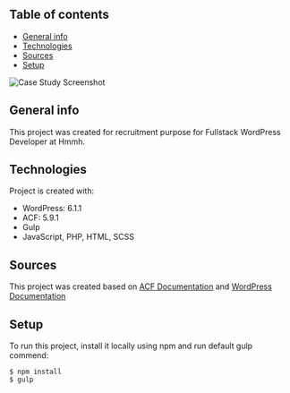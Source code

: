 ## Table of contents

- [General info](#general-info)
- [Technologies](#technologies)
- [Sources](#sources)
- [Setup](#setup)

![Case Study Screenshot](https://cezarymazur.pl/wp-content/uploads/2023/01/screenshot-case-studies.png)

## General info

This project was created for recruitment purpose for Fullstack WordPress Developer at Hmmh.

## Technologies

Project is created with:

- WordPress: 6.1.1
- ACF: 5.9.1
- Gulp
- JavaScript, PHP, HTML, SCSS

## Sources

This project was created based on [ACF Documentation](https://www.advancedcustomfields.com/resources/) and [WordPress Documentation](https://developer.wordpress.org/)

## Setup

To run this project, install it locally using npm and run default gulp commend:

```
$ npm install
$ gulp
```
